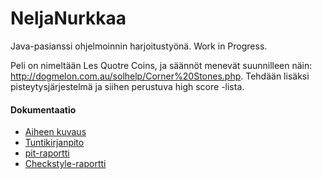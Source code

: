 # NeljaNurkkaa

Java-pasianssi ohjelmoinnin harjoitustyönä. Work in Progress.

Peli on nimeltään Les Quotre Coins, ja säännöt menevät suunnilleen näin: 
http://dogmelon.com.au/solhelp/Corner%20Stones.php. Tehdään lisäksi pisteytysjärjestelmä ja siihen perustuva high score -lista.

#### Dokumentaatio
 * [Aiheen kuvaus](dokumentaatio/aiheenKuvausJaRakenne.md)
 * [Tuntikirjanpito](dokumentaatio/tuntikirjanpito.md)
 * [pit-raportti](https://htmlpreview.github.io/?https://github.com/jurintal1/NeljaNurkkaa/blob/master/dokumentaatio/201706082339/index.html)
 * [Checkstyle-raportti](https://htmlpreview.github.io/?https://github.com/jurintal1/NeljaNurkkaa/blob/master/dokumentaatio/checkstyle/checkstyle.html)
 
